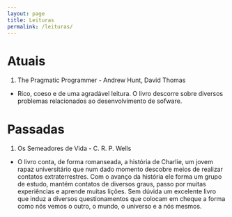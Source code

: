 ```yaml
---
layout: page
title: Leituras
permalink: /leituras/
---
```


# Atuais

1. The Pragmatic Programmer - Andrew Hunt, David Thomas
 - Rico, coeso e de uma agradável leitura. O livro descorre sobre diversos problemas relacionados ao desenvolvimento de sofware.

# Passadas

1. Os Semeadores de Vida - C. R. P. Wells
 - O livro conta, de forma romanseada, a história de Charlie, um jovem rapaz universitário que num dado momento descobre meios de realizar contatos extraterrestres. Com o avanço da história ele forma um grupo de estudo, mantém contatos de diversos graus, passo por muitas experiências e aprende muitas lições. Sem dúvida um excelente livro que induz a diversos questionamentos que colocam em cheque a forma como nós vemos o outro, o mundo, o universo e a nós mesmos. 
